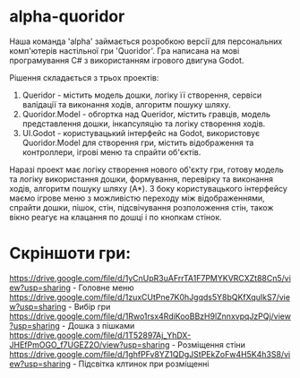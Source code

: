 # alpha-quoridor
Наша команда 'alpha' займається розробкою версії для персональних комп'ютерів настільної гри 'Quoridor'.
Гра написана на мові програмування C# з використанням ігрового двигуна Godot.

Рішення складається з трьох проектів:
1. Queridor - містить модель дошки, логіку її створення, сервіси валідації та виконання ходів, алгоритм пошуку шляху. 
2. Quoridor.Model - обгортка над Queridor, містить гравців, модель представлення дошки, інкапсуляцію та логіку створення ходів.
3. UI.Godot - користувацький інтерфейс на Godot, використовує Quoridor.Model для створення гри, містить відображення та контроллери, ігрові меню та спрайти об'єктів.

Наразі проект має логіку створення нового об'єкту гри, готову модель та логіку використання дошки, формування, перевірку та виконання ходів, алгоритм пошуку шляху (A\*).
З боку користувацького інтерфейсу маємо ігрове меню з можливістю переходу між відображеннями, спрайти дошки, пішок, стін, підсвічування розположення стін, також вікно реагує на клацання по дошці і по кнопкам стінок.

# Скріншоти гри:

https://drive.google.com/file/d/1yCnUpR3uAFrrTA1F7PMYKVRCXZt88Cn5/view?usp=sharing - Головне меню
https://drive.google.com/file/d/1zuxCUtPne7K0hJgqds5Y8bQKfXquIkS7/view?usp=sharing - Вибір гри
https://drive.google.com/file/d/1Rwo1rsx4RdiKooBBzH9lZnnxvpqJzPQj/view?usp=sharing - Дошка з пішками
https://drive.google.com/file/d/1T52897Aj_YhDX-JHEfPmOGO_f7UGEZ2O/view?usp=sharing - Розміщення стіни
https://drive.google.com/file/d/1ghfPFv8YZ1QDgJStPEkZoFw4H5K4h3S8/view?usp=sharing - Підсвітка клтинок при розміщенні

